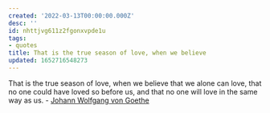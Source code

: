```yaml
---
created: '2022-03-13T00:00:00.000Z'
desc: ''
id: nhttjvg611z2fgonxvpde1u
tags:
- quotes
title: That is the true season of love, when we believe
updated: 1652716548273
---
```

   
That is the true season of love, when we believe that we alone can love, that no one could have loved so before us, and that no one will love in the same way as us. - [Johann Wolfgang von Goethe](/not_created.md)
